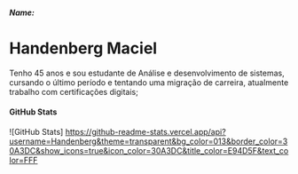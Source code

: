 ##### Name:

# Handenberg Maciel
Tenho 45 anos e sou estudante de Análise e desenvolvimento de sistemas,
cursando o último período e tentando uma migração de carreira,
atualmente trabalho com certificações digitais;

#### GitHub Stats
![GitHub Stats] https://github-readme-stats.vercel.app/api?username=Handenberg&theme=transparent&bg_color=013&border_color=30A3DC&show_icons=true&icon_color=30A3DC&title_color=E94D5F&text_color=FFF
